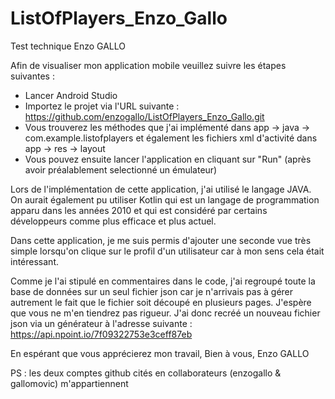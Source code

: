 # ListOfPlayers_Enzo_Gallo
Test technique Enzo GALLO

Afin de visualiser mon application mobile veuillez suivre les étapes suivantes :
- Lancer Android Studio
- Importez le projet via l'URL suivante : https://github.com/enzogallo/ListOfPlayers_Enzo_Gallo.git 
- Vous trouverez les méthodes que j'ai implémenté dans app -> java -> com.example.listofplayers
  et également les fichiers xml d'activité dans app -> res -> layout 
- Vous pouvez ensuite lancer l'application en cliquant sur "Run" (après avoir préalablement selectionné un émulateur)

Lors de l'implémentation de cette application, j'ai utilisé le langage JAVA. On aurait également pu utiliser Kotlin
qui est un langage de programmation apparu dans les années 2010 et qui est considéré par certains développeurs comme
plus efficace et plus actuel.

Dans cette application, je me suis permis d'ajouter une seconde vue très simple lorsqu'on clique sur le profil d'un
utilisateur car à mon sens cela était intéressant.

Comme je l'ai stipulé en commentaires dans le code, j'ai regroupé toute la base de données sur un seul fichier json car je n'arrivais pas à gérer autrement le fait que le fichier soit découpé en plusieurs pages. J'espère que vous ne m'en tiendrez pas rigueur. J'ai donc recréé un nouveau fichier json via un générateur à l'adresse suivante :
https://api.npoint.io/7f09322753e3ceff87eb

En espérant que vous apprécierez mon travail,
Bien à vous,
Enzo GALLO

PS : les deux comptes github cités en collaborateurs (enzogallo & gallomovic) m'appartiennent
